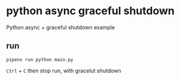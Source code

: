 # python async graceful shutdown

Python async + graceful shutdown example

## run

`pipenv run python main.py`

`Ctrl` + `C` then stop run, with gracelut shutdown
